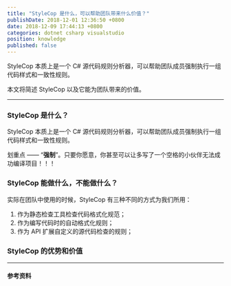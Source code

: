 ```yaml
---
title: "StyleCop 是什么，可以帮助团队带来什么价值？"
publishDate: 2018-12-01 12:36:50 +0800
date: 2018-12-09 17:44:13 +0800
categories: dotnet csharp visualstudio
position: knowledge
published: false
---
```


StyleCop 本质上是一个 C# 源代码规则分析器，可以帮助团队成员强制执行一组代码样式和一致性规则。

本文将简述 StyleCop 以及它能为团队带来的价值。

---

<div id="toc"></div>

### StyleCop 是什么？

StyleCop 本质上是一个 C# 源代码规则分析器，可以帮助团队成员强制执行一组代码样式和一致性规则。

划重点 —— “**强制**”。只要你愿意，你甚至可以让多写了一个空格的小伙伴无法成功编译项目！！！

### StyleCop 能做什么，不能做什么？

实际在团队中使用的时候，StyleCop 有三种不同的方式为我们所用：

1. 作为静态检查工具检查代码格式化规范；
1. 作为编写代码时的自动格式化规则；
1. 作为 API 扩展自定义的源代码检查的规则；

### StyleCop 的优势和价值

---

#### 参考资料
